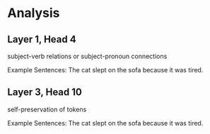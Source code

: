 # Analysis

## Layer 1, Head 4

subject-verb relations or subject-pronoun connections

Example Sentences:
The cat slept on the sofa because it was tired.


## Layer 3, Head 10

self-preservation of tokens

Example Sentences:
The cat slept on the sofa because it was tired.

